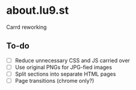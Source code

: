 # about.lu9.st
Carrd reworking

## To-do
- [ ] Reduce unnecessary CSS and JS carried over
- [ ] Use original PNGs for JPG-fied images
- [ ] Split sections into separate HTML pages
- [ ] Page transitions (chrome only?)
